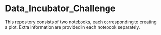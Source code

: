 # Data_Incubator_Challenge
This repository consists of two notebooks, each corresponding to creating a plot. 
Extra information are provided in each notebook separately. 
